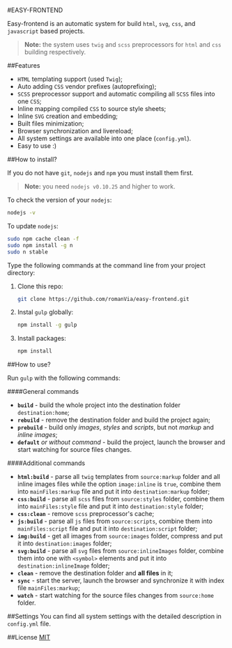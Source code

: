 #EASY-FRONTEND

Easy-frontend is an automatic system for build `html`, `svg`, `css`, and `javascript` based projects.

> **Note:** the system uses `twig` and `scss` preprocessors for `html` and `css` building respectively.

##Features
* `HTML` templating support (used `Twig`);
* Auto adding `CSS` vendor prefixes (autoprefixing);
* `SCSS` preprocessor support and automatic compiling all `SCSS` files into one `CSS`;
* Inline mapping compiled `CSS` to source style sheets;
* Inline `SVG` creation and embedding;
* Built files minimization;
* Browser synchronization and livereload;
* All system settings are available into one place (`config.yml`).
* Easy to use :)

##How to install?

If you do not have `git`, `nodejs` and `npm` you must install them first.

> **Note:** you need `nodejs v0.10.25` and higher to work.

To check the version of your `nodejs`:

```sh
nodejs -v
```

To update `nodejs`:

```sh
sudo npm cache clean -f
sudo npm install -g n
sudo n stable
```

Type the following commands at the command line from your project directory:

1. Clone this repo:

    ```sh
    git clone https://github.com/romanVia/easy-frontend.git
    ```

2. Instal `gulp` globally:

    ```sh
    npm install -g gulp
    ```

3. Install packages:

    ```sh
    npm install
    ```

##How to use?

Run `gulp` with the following commands:

####General commands

- **`build`** - build the whole project into the destination folder `destination:home`;
- **`rebuild`** - remove the destination folder and build the project again;
- **`prebuild`** - build only _images_, _styles_ and _scripts_, but not _markup_ and _inline images_;
- **`default`** _or without command_ - build the project, launch the browser and start watching for source files changes.

####Additional commands

- **`html:build`** - parse all `twig` templates from `source:markup` folder and all inline images files while the option `image:inline` is `true`, combine them into `mainFiles:markup` file and put it into `destination:markup` folder;
- **`css:build`** - parse all `scss` files from `source:styles` folder, combine them into `mainFiles:style` file and put it into `destination:style` folder;
- **`css:clean`** - remove `scss` preprocessor's cache;
- **`js:build`** - parse all `js` files from `source:scripts`, combine them into `mainFiles:script` file and put it into `destination:script` folder;
- **`img:build`** - get all images from `source:images` folder, compress and put it into `destination:images` folder;
- **`svg:build`** - parse all `svg` files from `source:inlineImages` folder, combine them into one with `<symbol>` elements and put it into `destination:inlineImage` folder;
- **`clean`** - remove the destination folder and **all files** in it;
- **`sync`** - start the server, launch the browser and synchronize it with index file `mainFiles:markup`;
- **`watch`** - start watching for the source files changes from `source:home` folder.

##Settings
You can find all system settings with the detailed description in `config.yml` file.

##License
[MIT](https://github.com/romanVia/easy-frontend/blob/master/LICENSE)
